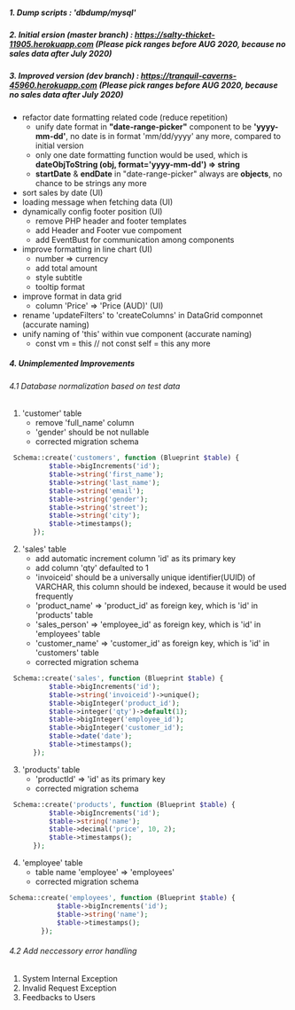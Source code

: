 
##### 1. Dump scripts : 'dbdump/mysql'
##### 2. Initial   ersion (master branch) : https://salty-thicket-11905.herokuapp.com (Please pick ranges before AUG 2020, because no sales data after July 2020)
##### 3. Improved version (dev branch) : https://tranquil-caverns-45960.herokuapp.com (Please pick ranges before AUG 2020, because no sales data after July 2020)
   - refactor date formatting related code (reduce repetition)
     - unify date format in <strong>"date-range-picker"</strong> component to be <strong>'yyyy-mm-dd'</strong>, no date is in format 'mm/dd/yyyy' any more, compared to initial version
     - only one date formatting function would be used, which is <strong>dateObjToString (obj, format='yyyy-mm-dd') => string</strong>
     - <strong>startDate</strong> & <strong>endDate</strong> in "date-range-picker" always are <strong>objects</strong>, no chance to be strings any more
   - sort sales by date (UI)
   - loading message when fetching data (UI)
   - dynamically config footer position (UI)
     - remove PHP header and footer templates
     - add Header and Footer vue compoment
     - add EventBust for communication among components
   - improve formatting in line chart (UI)
     - number => currency 
     - add total amount
     - style subtitle
     - tooltip format
   - improve format in data grid
     - column 'Price' => 'Price (AUD)' (UI)
   - rename 'updateFilters' to 'createColumns' in DataGrid componnet (accurate naming)
   - unify naming of 'this' within vue component (accurate naming)
     - const vm = this // not const self = this any more


##### 4. Unimplemented Improvements
###### 4.1 Database normalization based on test data
1. 'customer' table
   - remove 'full_name' column
   - 'gender' should be not nullable
   - corrected migration schema
  ```php
   Schema::create('customers', function (Blueprint $table) {
            $table->bigIncrements('id');
            $table->string('first_name');
            $table->string('last_name');
            $table->string('email');
            $table->string('gender');
            $table->string('street');
            $table->string('city');
            $table->timestamps();
        });
  ```

2. 'sales' table
   - add automatic increment column 'id' as its primary key
   - add column 'qty' defaulted to 1
   - 'invoiceid' should be a universally unique identifier(UUID) of VARCHAR, this column should be indexed, because it would be used frequently
   - 'product_name' => 'product_id' as foreign key, which is 'id' in 'products' table
   - 'sales_person' => 'employee_id' as foreign key, which is 'id' in 'employees' table
   - 'customer_name' => 'customer_id' as foreign key, which is 'id' in 'customers' table
   - corrected migration schema
  
  ```php
   Schema::create('sales', function (Blueprint $table) {
            $table->bigIncrements('id');
            $table->string('invoiceid')->unique();
            $table->bigInteger('product_id');
            $table->integer('qty')->default(1);
            $table->bigInteger('employee_id');
            $table->bigInteger('customer_id');
            $table->date('date');
            $table->timestamps();
        });
  ```

3. 'products' table
    - 'productId' => 'id' as its primary key
    - corrected migration schema
  
  ```php
   Schema::create('products', function (Blueprint $table) {
            $table->bigIncrements('id');
            $table->string('name');
            $table->decimal('price', 10, 2);
            $table->timestamps();
        });
  ```

4. 'employee' table
   - table name 'employee' => 'employees'
   - corrected migration schema

```php
Schema::create('employees', function (Blueprint $table) {
            $table->bigIncrements('id');
            $table->string('name');
            $table->timestamps();
        });
```
  
###### 4.2 Add neccessory error handling
1. System Internal Exception
2. Invalid Request Exception
3. Feedbacks to Users
